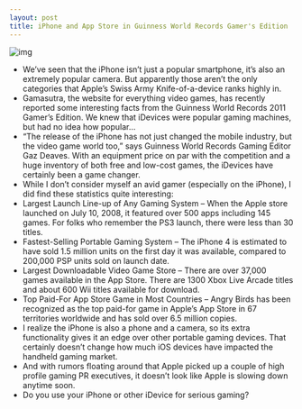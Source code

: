 ```yaml
---
layout: post
title: iPhone and App Store in Guinness World Records Gamer's Edition
---
```

![img](http://media.idownloadblog.com/wp-content/uploads/2011/05/iOS-games-e1305299475134.png)
* We’ve seen that the iPhone isn’t just a popular smartphone, it’s also an extremely popular camera. But apparently those aren’t the only categories that Apple’s Swiss Army Knife-of-a-device ranks highly in.
* Gamasutra, the website for everything video games, has recently reported some interesting facts from the Guinness World Records 2011 Gamer’s Edition. We knew that iDevices were popular gaming machines, but had no idea how popular…
* “The release of the iPhone has not just changed the mobile industry, but the video game world too,” says Guinness World Records Gaming Editor Gaz Deaves. With an equipment price on par with the competition and a huge inventory of both free and low-cost games, the iDevices have certainly been a game changer.
* While I don’t consider myself an avid gamer (especially on the iPhone), I did find these statistics quite interesting:
* Largest Launch Line-up of Any Gaming System – When the Apple store launched on July 10, 2008, it featured over 500 apps including 145 games. For folks who remember the PS3 launch, there were less than 30 titles.
* Fastest-Selling Portable Gaming System – The iPhone 4 is estimated to have sold 1.5 million units on the first day it was available, compared to 200,000 PSP units sold on launch date.
* Largest Downloadable Video Game Store – There are over 37,000 games available in the App Store. There are 1300 Xbox Live Arcade titles and about 600 Wii titles available for download.
* Top Paid-For App Store Game in Most Countries – Angry Birds has been recognized as the top paid-for game in Apple’s App Store in 67 territories worldwide and has sold over 6.5 million copies.
* I realize the iPhone is also a phone and a camera, so its extra functionality gives it an edge over other portable gaming devices. That certainly doesn’t change how much iOS devices have impacted the handheld gaming market.
* And with rumors floating around that Apple picked up a couple of high profile gaming PR executives, it doesn’t look like Apple is slowing down anytime soon.
* Do you use your iPhone or other iDevice for serious gaming?

